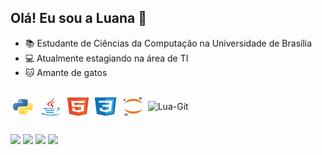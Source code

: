 ## Olá! Eu sou a Luana 🌼

- 📚 Estudante de Ciências da Computação na Universidade de Brasília
- 💻 Atualmente estagiando na área de TI
- 🐱 Amante de gatos 


<!-- <p align="left">
  <img src="https://github-readme-stats.vercel.app/api?username=luacrz&show_icons=true&theme=aura_dark" alt="Luana's GitHub Stats" width="49%">
  <img src="https://github-readme-stats.vercel.app/api/top-langs/?username=luacrz&layout=compact&theme=aura_dark" alt="Luana's Top Languages" width="37%">
</p> -->

<div style="display: inline_block"><br>
  <img align="center" alt="Lua-Python" height="30" width="40" src="https://raw.githubusercontent.com/devicons/devicon/master/icons/python/python-original.svg">
  <img align="center" alt="Lua-Java" height="30" width="40" src="https://raw.githubusercontent.com/devicons/devicon/master/icons/java/java-original.svg">
  <img align="center" alt="Lua-HTML" height="30" width="40" src="https://raw.githubusercontent.com/devicons/devicon/master/icons/html5/html5-original.svg">
  <img align="center" alt="Lua-CSS" height="30" width="40" src="https://raw.githubusercontent.com/devicons/devicon/master/icons/css3/css3-original.svg">
  <img align="center" alt="Lua-Jupyter" height="30" width="40" src="https://raw.githubusercontent.com/devicons/devicon/master/icons/jupyter/jupyter-original.svg">
  <img align="center" alt="Lua-Git" height="30" width="40" src="https://raw.githubusercontent.com/rahuldkjain/github-profile-readme-generator/master/src/images/icons/Social/github.svg">
</div>

 ##

<div> 
 <a href="https://www.linkedin.com/in/luana-cruz-a7410022b" target="_blank"><img src="https://img.shields.io/badge/-LinkedIn-%230077B5?style=for-the-badge&logo=linkedin&logoColor=white" target="_blank"></a> 
<a href = "mailto:luanacruzsilva2015@gmail.com"><img src="https://img.shields.io/badge/-Gmail-%23333?style=for-the-badge&logo=gmail&logoColor=white" target="_blank"></a>
<a href="https://discord.gg/.leviton" target="_blank"><img src="https://img.shields.io/badge/Discord-7289DA?style=for-the-badge&logo=discord&logoColor=white" target="_blank"></a> 
<a href="https://instagram.com/_luana_cruz_" target="_blank"><img src="https://img.shields.io/badge/-Instagram-%23E4405F?style=for-the-badge&logo=instagram&logoColor=white" target="_blank"></a>
</div>
